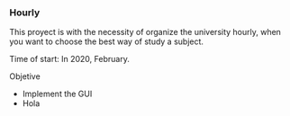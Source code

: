 ### Hourly

This proyect is with the necessity of organize the university hourly, when you want to choose the best way of study a subject. 

Time of start: In 2020, February.  

Objetive
- Implement the GUI
- Hola
